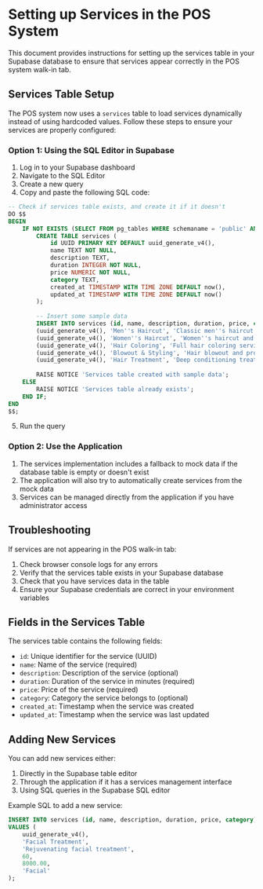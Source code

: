 # Setting up Services in the POS System

This document provides instructions for setting up the services table in your Supabase database to ensure that services appear correctly in the POS system walk-in tab.

## Services Table Setup

The POS system now uses a `services` table to load services dynamically instead of using hardcoded values. Follow these steps to ensure your services are properly configured:

### Option 1: Using the SQL Editor in Supabase

1. Log in to your Supabase dashboard
2. Navigate to the SQL Editor
3. Create a new query
4. Copy and paste the following SQL code:

```sql
-- Check if services table exists, and create it if it doesn't
DO $$
BEGIN
    IF NOT EXISTS (SELECT FROM pg_tables WHERE schemaname = 'public' AND tablename = 'services') THEN
        CREATE TABLE services (
            id UUID PRIMARY KEY DEFAULT uuid_generate_v4(),
            name TEXT NOT NULL,
            description TEXT,
            duration INTEGER NOT NULL,
            price NUMERIC NOT NULL,
            category TEXT,
            created_at TIMESTAMP WITH TIME ZONE DEFAULT now(),
            updated_at TIMESTAMP WITH TIME ZONE DEFAULT now()
        );
        
        -- Insert some sample data
        INSERT INTO services (id, name, description, duration, price, category) VALUES
        (uuid_generate_v4(), 'Men''s Haircut', 'Classic men''s haircut and styling', 30, 3000.00, 'Haircut'),
        (uuid_generate_v4(), 'Women''s Haircut', 'Women''s haircut and styling', 60, 5000.00, 'Haircut'),
        (uuid_generate_v4(), 'Hair Coloring', 'Full hair coloring service', 120, 10000.00, 'Color'),
        (uuid_generate_v4(), 'Blowout & Styling', 'Hair blowout and professional styling', 45, 4000.00, 'Styling'),
        (uuid_generate_v4(), 'Hair Treatment', 'Deep conditioning treatment for damaged hair', 60, 6000.00, 'Treatment');
        
        RAISE NOTICE 'Services table created with sample data';
    ELSE
        RAISE NOTICE 'Services table already exists';
    END IF;
END
$$;
```

5. Run the query

### Option 2: Use the Application

1. The services implementation includes a fallback to mock data if the database table is empty or doesn't exist
2. The application will also try to automatically create services from the mock data
3. Services can be managed directly from the application if you have administrator access

## Troubleshooting

If services are not appearing in the POS walk-in tab:

1. Check browser console logs for any errors
2. Verify that the services table exists in your Supabase database
3. Check that you have services data in the table
4. Ensure your Supabase credentials are correct in your environment variables

## Fields in the Services Table

The services table contains the following fields:

- `id`: Unique identifier for the service (UUID)
- `name`: Name of the service (required)
- `description`: Description of the service (optional)
- `duration`: Duration of the service in minutes (required)
- `price`: Price of the service (required)
- `category`: Category the service belongs to (optional)
- `created_at`: Timestamp when the service was created
- `updated_at`: Timestamp when the service was last updated

## Adding New Services

You can add new services either:

1. Directly in the Supabase table editor
2. Through the application if it has a services management interface
3. Using SQL queries in the Supabase SQL editor

Example SQL to add a new service:

```sql
INSERT INTO services (id, name, description, duration, price, category)
VALUES (
    uuid_generate_v4(),
    'Facial Treatment',
    'Rejuvenating facial treatment',
    60,
    8000.00,
    'Facial'
);
``` 